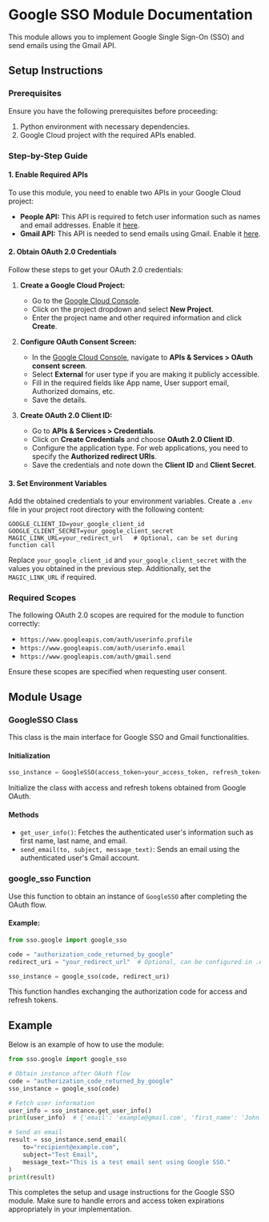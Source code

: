 # Google SSO Module Documentation

This module allows you to implement Google Single Sign-On (SSO) and send emails using the Gmail API. 

## Setup Instructions

### Prerequisites

Ensure you have the following prerequisites before proceeding:

1. Python environment with necessary dependencies.
2. Google Cloud project with the required APIs enabled.

### Step-by-Step Guide

#### 1. Enable Required APIs

To use this module, you need to enable two APIs in your Google Cloud project:

- **People API:** This API is required to fetch user information such as names and email addresses. Enable it [here](https://console.cloud.google.com/marketplace/product/google/people.googleapis.com).
- **Gmail API:** This API is needed to send emails using Gmail. Enable it [here](https://console.cloud.google.com/marketplace/product/google/gmail.googleapis.com).

#### 2. Obtain OAuth 2.0 Credentials

Follow these steps to get your OAuth 2.0 credentials:

1. **Create a Google Cloud Project:**
    - Go to the [Google Cloud Console](https://console.cloud.google.com/).
    - Click on the project dropdown and select **New Project**.
    - Enter the project name and other required information and click **Create**.

2. **Configure OAuth Consent Screen:**
    - In the [Google Cloud Console](https://console.cloud.google.com/), navigate to **APIs & Services > OAuth consent screen**.
    - Select **External** for user type if you are making it publicly accessible.
    - Fill in the required fields like App name, User support email, Authorized domains, etc.
    - Save the details.

3. **Create OAuth 2.0 Client ID:**
    - Go to **APIs & Services > Credentials**.
    - Click on **Create Credentials** and choose **OAuth 2.0 Client ID**.
    - Configure the application type. For web applications, you need to specify the **Authorized redirect URIs**.
    - Save the credentials and note down the **Client ID** and **Client Secret**.

#### 3. Set Environment Variables

Add the obtained credentials to your environment variables. Create a `.env` file in your project root directory with the following content:

```dotenv
GOOGLE_CLIENT_ID=your_google_client_id
GOOGLE_CLIENT_SECRET=your_google_client_secret
MAGIC_LINK_URL=your_redirect_url   # Optional, can be set during function call
```

Replace `your_google_client_id` and `your_google_client_secret` with the values you obtained in the previous step. Additionally, set the `MAGIC_LINK_URL` if required.

### Required Scopes

The following OAuth 2.0 scopes are required for the module to function correctly:

- `https://www.googleapis.com/auth/userinfo.profile`
- `https://www.googleapis.com/auth/userinfo.email`
- `https://www.googleapis.com/auth/gmail.send`

Ensure these scopes are specified when requesting user consent.

## Module Usage

### GoogleSSO Class

This class is the main interface for Google SSO and Gmail functionalities.

#### Initialization

```python
sso_instance = GoogleSSO(access_token=your_access_token, refresh_token=your_refresh_token)
```

Initialize the class with access and refresh tokens obtained from Google OAuth.

#### Methods

- `get_user_info()`: Fetches the authenticated user's information such as first name, last name, and email.
- `send_email(to, subject, message_text)`: Sends an email using the authenticated user's Gmail account.

### google_sso Function

Use this function to obtain an instance of `GoogleSSO` after completing the OAuth flow.

#### Example:

```python
from sso.google import google_sso

code = "authorization_code_returned_by_google"
redirect_uri = "your_redirect_url"  # Optional, can be configured in .env

sso_instance = google_sso(code, redirect_uri)
```

This function handles exchanging the authorization code for access and refresh tokens.

## Example

Below is an example of how to use the module:

```python
from sso.google import google_sso

# Obtain instance after OAuth flow
code = "authorization_code_returned_by_google"
sso_instance = google_sso(code)

# Fetch user information
user_info = sso_instance.get_user_info()
print(user_info)  # {'email': 'example@gmail.com', 'first_name': 'John', 'last_name': 'Doe'}

# Send an email
result = sso_instance.send_email(
    to="recipient@example.com",
    subject="Test Email",
    message_text="This is a test email sent using Google SSO."
)
print(result)
```

This completes the setup and usage instructions for the Google SSO module. Make sure to handle errors and access token expirations appropriately in your implementation.